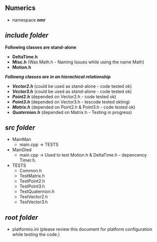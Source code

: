 ## Numerics

- namespace ***nmr***

## ***include folder***

**Following classes are stand-alone**
- **DeltaTime.h**
- **Misc.h**           (Was Math.h - Naming Issues while using the name Math)
- **Motion.h** 

***Followng classes are in an hierachical relationship***
+ ***Vector2.h***      (could be used as stand-alone - code tested ok)
+ ***Vector3.h***      (could be used as stand-alone - code tested ok)
+ ***Point2.h***       (depended on Vector2.h - code tested ok)
+ ***Point3.h***       (depended on Vector3.h - tescode tested okting)
+ ***Matrix.h***       (depended on Point2.h & Point3.h - code tested ok) 
+ ***Quaternion.h***   (depended on Matrix.h - Testing in progress)

## ***src folder***

- MainMan
    - main.cpp -> TESTS
- MainDied
    - main.cpp -> Used to test Motion.h & DeltaTime.h - depencency Timer.h.
- TESTS 
    - Common.h
    - TestMatrix.h
    - TestPoint2.h
    - TestPoint3.h
    - TestQuaternion.h
    - TestVector2.h
    - TestVector3.h

## ***root folder***

- platformio.ini        (please review this document for platform configuration while testing the code.)
